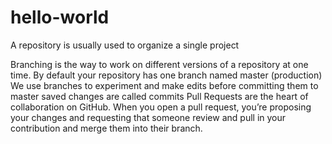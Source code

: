 # hello-world
A repository is usually used to organize a single project

Branching is the way to work on different versions of a repository at one time.
 By default your repository has one branch named master (production)
  We use branches to experiment and make edits before committing them to master
saved changes are called commits
Pull Requests are the heart of collaboration on GitHub. When you open a pull request, you’re proposing your changes and requesting that someone review and pull in your contribution and merge them into their branch.
